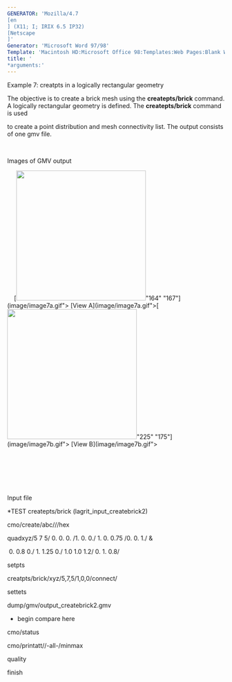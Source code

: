 ```yaml
---
GENERATOR: 'Mozilla/4.7 
[en
] (X11; I; IRIX 6.5 IP32) 
[Netscape
]'
Generator: 'Microsoft Word 97/98'
Template: 'Macintosh HD:Microsoft Office 98:Templates:Web Pages:Blank Web Page'
title: '
*arguments:'
---
```


 Example 7: creatpts in a logically rectangular geometry

  The objective is to create a brick mesh using the
  **createpts/brick** command.
  A logically rectangular geometry is defined. The **createpts/brick**
  command is used

  to create a point distribution and mesh connectivity list. The
  output consists of one gmv file.

  

 Images of GMV output

     [<img height="300" width="300" src="/assets/images/image7tn.gif">"164"
 "167"](image/image7a.gif"> [View
 A](image/image7a.gif">[<img height="300" width="300" src="/assets/images/image7btn.gif">"225"
 "175"](image/image7b.gif"> [View B](image/image7b.gif">

  

  

  

 Input file

 
*TEST createpts/brick (lagrit\_input\_createbrick2)

 cmo/create/abc///hex

 quadxyz/5 7 5/ 0. 0. 0. /1. 0. 0./ 1. 0. 0.75 /0. 0. 1./ &

  0. 0.8 0./ 1. 1.25 0./ 1.0 1.0 1.2/ 0. 1. 0.8/

 setpts

 creatpts/brick/xyz/5,7,5/1,0,0/connect/

 settets

 dump/gmv/output\_createbrick2.gmv

 
* begin compare here

 cmo/status

 cmo/printatt//-all-/minmax

 quality

 finish
